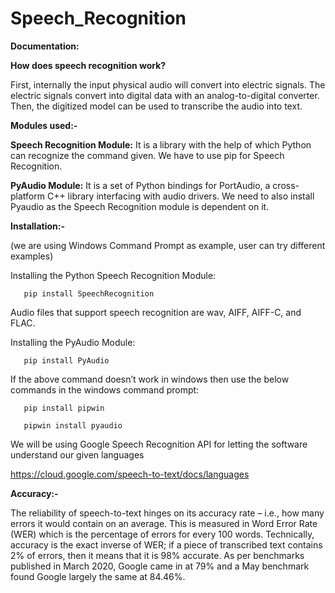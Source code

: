 # Speech_Recognition

**Documentation:**

**How does speech recognition work?**

First, internally the input physical audio will convert into electric signals. The electric signals convert into digital data with an analog-to-digital converter. Then, the digitized model can be used to transcribe the audio into text.

**Modules used:-**

**Speech Recognition Module:** It is a library with the help of which Python can recognize the command given. We have to use pip for Speech Recognition. 
 
**PyAudio Module:** It is a set of Python bindings for PortAudio, a cross-platform C++ library interfacing with audio drivers. We need to also install Pyaudio as the Speech Recognition module is dependent on it.

**Installation:-**

(we are using Windows Command Prompt as example, user can try different examples)

Installing the Python Speech Recognition Module:

       pip install SpeechRecognition

Audio files that support speech recognition are wav, AIFF, AIFF-C, and FLAC.
 
Installing the PyAudio Module:

       pip install PyAudio

If the above command doesn’t work in windows then use the below commands in the windows command prompt:

       pip install pipwin

       pipwin install pyaudio


We will be using Google Speech Recognition API for letting the software understand our given languages

https://cloud.google.com/speech-to-text/docs/languages

**Accuracy:-**

The reliability of speech-to-text hinges on its accuracy rate – i.e., how many errors it would contain on an average. This is measured in Word Error Rate (WER) which is the percentage of errors for every 100 words. Technically, accuracy is the exact inverse of WER; if a piece of transcribed text contains 2% of errors, then it means that it is 98% accurate.
As per benchmarks published in March 2020, Google came in at 79% and a May benchmark found Google largely the same at 84.46%.
